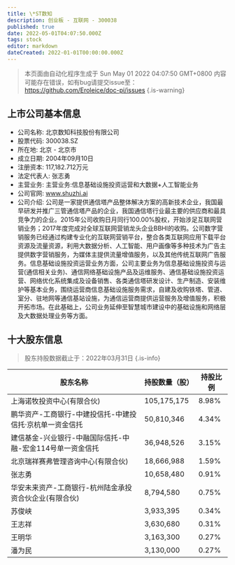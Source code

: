 ```yaml
---
title: \*ST数知
description: 创业板 - 互联网 - 300038
published: true
date: 2022-05-01T04:07:50.000Z
tags: stock
editor: markdown
dateCreated: 2022-01-01T00:00:00.000Z
---
```


> 本页面由自动化程序生成于 Sun May 01 2022 04:07:50 GMT+0800
> 内容可能存在错误，如有bug请提交issue至：https://github.com/Eroleice/doc-pi/issues
{.is-warning}

## 上市公司基本信息
- 公司名称: 北京数知科技股份有限公司
- 股票代码: 300038.SZ
- 所在地: 北京 - 北京市
- 成立日期: 2004年09月10日
- 注册资本: 117,182.712万元
- 法定代表人: 张志勇
- 主营业务: 主营业务:信息基础设施投资运营和大数据+人工智能业务
- 公司官网: www.shuzhi.ai
- 公司介绍: 公司是一家提供通信塔产品整体解决方案的高新技术企业，我国最早研发并推广三管通信塔产品的企业，我国通信塔行业最主要的供应商和最具竞争力的企业。2015年公司收购日月同行100.00%股权，开始涉足互联网营销业务；2017年度完成对全球互联网营销龙头企业BBHI的收购。公司数字营销服务已经通过构建专业化的互联网营销平台，整合各类互联网应用下载平台资源及流量资源，利用大数据分析、人工智能、用户画像等多种技术为广告主提供数字营销服务，为媒体主提供流量增值服务，以及其他传统互联网广告服务。信息基础设施投资运营业务方面，公司主要业务为信息基础设施投资与运营(通信相关业务)、通信网络基础设施产品及运维服务、通信基础设施投资运营、网络优化系统集成及设备销售、各类通信塔研发设计、生产制造、安装维护等基本业务，围绕运营商信息基础设施服务需求，自建及收购铁塔、管道、室分、驻地网等通信基站设施，为通信运营商提供运营服务及增值服务，积极开拓市场。在此基础上，公司业务延伸至智慧城市建设中的基础设施和网络层及大数据处理业务等方面。


## 十大股东信息
> 股东持股数据截止于：2022年03月31日
{.is-info}

| 股东名称 | 持股数量（股） | 持股比例 |
| --- | --- | --- |
| 上海诺牧投资中心(有限合伙) | 105,175,175 | 8.98% |
| 鹏华资产-工商银行-中建投信托-中建投信托·京杭单一资金信托 | 50,810,346 | 4.34% |
| 建信基金-兴业银行-中融国际信托-中融-宏金114号单一资金信托 | 36,948,526 | 3.15% |
| 北京瑞祥赛弗管理咨询中心(有限合伙) | 18,666,988 | 1.59% |
| 张志勇 | 10,658,480 | 0.91% |
| 华安未来资产-工商银行-杭州陆金承投资合伙企业(有限合伙) | 8,794,580 | 0.75% |
| 苏俊峡 | 3,933,395 | 0.34% |
| 王志祥 | 3,630,680 | 0.31% |
| 王明华 | 3,163,300 | 0.27% |
| 潘为民 | 3,130,000 | 0.27% |





